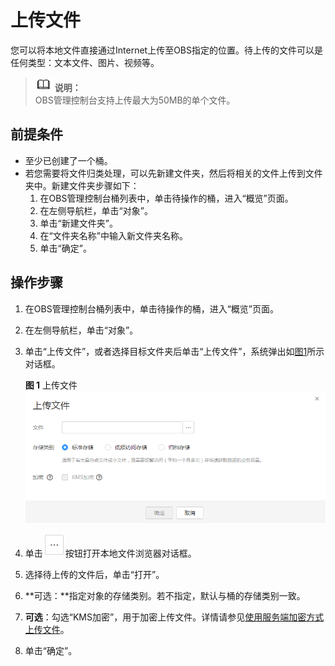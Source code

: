 # 上传文件<a name="zh-cn_topic_0045829660"></a>

您可以将本地文件直接通过Internet上传至OBS指定的位置。待上传的文件可以是任何类型：文本文件、图片、视频等。

>![](public_sys-resources/icon-note.gif) **说明：**   
>OBS管理控制台支持上传最大为50MB的单个文件。  

## 前提条件<a name="sd7d65d851f1c4a2d8a507d1689a5d358"></a>

-   至少已创建了一个桶。
-   若您需要将文件归类处理，可以先新建文件夹，然后将相关的文件上传到文件夹中。新建文件夹步骤如下：
    1.  在OBS管理控制台桶列表中，单击待操作的桶，进入“概览”页面。
    2.  在左侧导航栏，单击“对象”。
    3.  单击“新建文件夹”。
    4.  在“文件夹名称”中输入新文件夹名称。
    5.  单击“确定”。


## 操作步骤<a name="section1567551415194"></a>

1.  在OBS管理控制台桶列表中，单击待操作的桶，进入“概览”页面。
2.  在左侧导航栏，单击“对象”。
3.  单击“上传文件”，或者选择目标文件夹后单击“上传文件”，系统弹出如[图1](#fig8938417113456)所示对话框。

    **图 1**  上传文件<a name="fig8938417113456"></a>  
    ![](figures/上传文件.png "上传文件")

4.  单击![](figures/icon-more.png)按钮打开本地文件浏览器对话框。
5.  选择待上传的文件后，单击“打开”。
6.  **可选：**指定对象的存储类别。若不指定，默认与桶的存储类别一致。
7.  **可选**：勾选“KMS加密”，用于加密上传文件。详情请参见[使用服务端加密方式上传文件](使用服务端加密方式上传文件.md)。
8.  单击“确定”。

